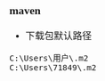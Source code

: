 <span  style="font-family: Simsun,serif; font-size: 17px; ">

### maven

- 下载包默认路径
~~~
C:\Users\用户\.m2
C:\Users\71849\.m2
~~~

</span>